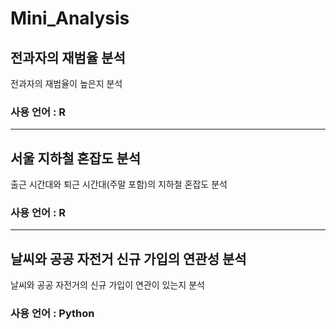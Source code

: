 # Mini_Analysis

## 전과자의 재범율 분석

전과자의 재범율이 높은지 분석

### 사용 언어 : R

----------------------------------------------

## 서울 지하철 혼잡도 분석

출근 시간대와 퇴근 시간대(주말 포함)의 지하철 혼잡도 분석

### 사용 언어 : R

----------------------------------------------

## 날씨와 공공 자전거 신규 가입의 연관성 분석

날씨와 공공 자전거의 신규 가입이 연관이 있는지 분석


### 사용 언어 : Python
